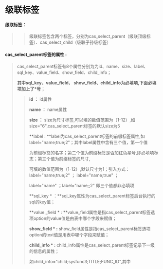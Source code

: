# 级联**标签**

#### 级联标签：

> > 级联标签包含两个标签，分别为cas\_select\_parent（级联顶级标签）、cas\_select\_child（级联子孙级标签）

#### cas\_select\_parent**标签的属性 :**

> cas\_select\_parent标签有8个属性分别为为id、name、size、label、sql\_key、value\_field、show\_field、child\_info；
>
> **其中sql\_key、value\_field、 show\_field、child\_info为必填项,下面必填项加上了\*号**；
>
> > **id ：** id属性
> >
> > **name ：** name属性
> >
> > **size ：** size为尺寸标签,可以填的数值范围为（1-12）,如size="6",cas\_select\_parent标签的默认size为5
> >
> > **label : **label为cas\_select\_parent标签的前缀标签属性,如label="name;true;2"；其中label属性中含有三个值，第一个值
> >
> > 为前缀标签的名字；第二个值为前缀标签是否加红色星号,即必填项标志；第三个值为前缀标签的尺寸,
> >
> > 可填的数值范围为（1-12）,默认尺寸为1；引入方式：label="name;true;2" ； label="name;true" ；
> >
> > label="name" ；label="name;;2" 即三个值都非必填项
> >
> > **sql\_key  \* ：**sql\_key属性为cas\_select\_parent标签后台执行的sql的key值；
> >
> > **value \_field \* : **value\_field属性是指cas\_select\_parent标签选项option的value值是由表中哪个字段来赋值；
> >
> > **show\_field \* :** show\_field属性是指cas\_select\_parent标签选项option的text值是用表中哪个字段来赋值；
> >
> > **child\_info \* :** child\_info属性是cas\_select\_parent标签记录下一级的信息的属性；
> >
> > 如child\_info="child;sysfunc3;TITLE;FUNC\_ID",其中



